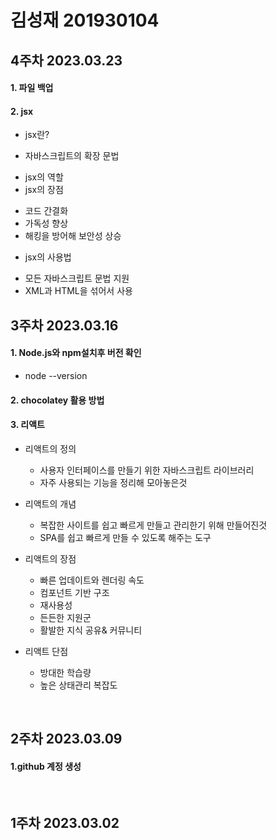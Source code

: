 # 김성재 201930104

## 4주차 2023.03.23
#### 1. 파일 백업

#### 2. jsx
+ jsx란?
- 자바스크립트의 확장 문법
+ jsx의 역할
+ jsx의 장점
- 코드 간결화
- 가독성 향상
- 해킹을 방어해 보안성 상승
+ jsx의 사용법
- 모든 자바스크립트 문법 지원
- XML과 HTML을 섞어서 사용

## 3주차 2023.03.16
#### 1. Node.js와 npm설치후 버전 확인
 + node --version
#### 2. chocolatey 활용 방법
#### 3. 리액트
 + 리액트의 정의 
   - 사용자 인터페이스를 만들기 위한 자바스크립트 라이브러리
   - 자주 사용되는 기능을 정리해 모아놓은것


 + 리액트의 개념
   - 복잡한 사이트를 쉽고 빠르게 만들고 관리한기 위해 만들어진것
   - SPA를 쉽고 빠르게 만들 수 있도록 해주는 도구

 + 리액트의 장점
    - 빠른 업데이트와 렌더링 속도
    - 컴포넌트 기반 구조
    - 재사용성
    - 든든한 지원군
    - 활발한 지식 공유& 커뮤니티

 + 리액트 단점
   - 방대한 학습량
   - 높은 상태관리 복잡도

<br>

## 2주차 2023.03.09
#### 1.github 계정 생성 

<br>

## 1주차 2023.03.02